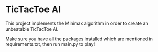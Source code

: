 # TicTacToe AI
This project implements the Minimax algorithm in order to create an unbeatable TicTacToe AI.

Make sure you have all the packages installed which are mentioned in requirements.txt, then run main.py to play!
